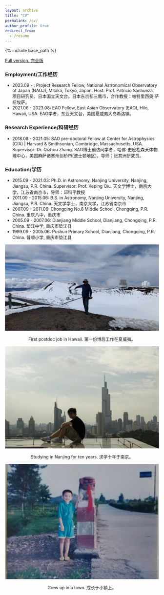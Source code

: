 ```yaml
---
layout: archive
title: "CV"
permalink: /cv/
author_profile: true
redirect_from:
  - /resume
---
```


{% include base_path %}

[Full version. 完全版](/files/Liu_Junhao_CV.pdf)

### Employment/工作经历
* 2023.09 - : Project Research Fellow, National Astronomical Observatory of Japan (NAOJ), Mitaka, Tokyo, Japan. Host: Prof. Patricio Sanhueza. 项目研究员，日本国立天文台，日本东京都三鹰市，合作教授：帕特里西奥·萨纽埃萨。
* 2021.06 - 2023.08: EAO Fellow, East Asian Observatory (EAO), Hilo, Hawaii, USA. EAO学者，东亚天文台，美国夏威夷大岛希洛镇。

### Research Experience/科研经历
* 2018.08 - 2021.05: SAO pre-doctoral Fellow at Center for Astrophysics (CfA) \| Harvard & Smithsonian, Cambridge, Massachusetts, USA. Supervisor: Dr. Qizhou Zhang. SAO博士前访问学者，哈佛-史密松森天体物理中心，美国麻萨诸塞州剑桥市(波士顿地区)，导师：张其洲研究员。

### Education/学历
* 2015.09 - 2021.03: Ph.D. in Astronomy, Nanjing University, Nanjing, Jiangsu, P.R. China. Supervisor: Prof. Keping Qiu. 天文学博士，南京大学，江苏省南京市，导师：邱科平教授
* 2011.09 - 2015.06: B.S. in Astronomy, Nanjing University, Nanjing, Jiangsu, P.R. China. 天文学学士，南京大学，江苏省南京市
* 2007.09 - 2011.06: Chongqing No.8 Middle School, Chongqing, P.R. China. 重庆八中，重庆市
* 2005.09 - 2007.06: Dianjiang Middle School, Dianjiang, Chongqing, P.R. China. 垫江中学, 重庆市垫江县
* 1999.09 - 2005.06: Pushun Primary School, Dianjiang, Chongqing, P.R. China. 普顺小学, 重庆市垫江县

<p align="center">
  <img src="/images/junhao_hawaii.jpg?raw=true" alt="Photo" style="width: 800px;"/> 
</p>
<p style="text-align: center;">
First postdoc job in Hawaii. 第一份博后工作在夏威夷。
</p>

<p align="center">
  <img src="/images/junhao_nanjing.jpg?raw=true" alt="Photo" style="width: 800px;"/> 
</p>
<p style="text-align: center;">
Studying in Nanjing for ten years. 求学十年于南京。
</p>

<p align="center">
  <img src="/images/junhao_cq2.jpeg?raw=true" alt="Photo" style="width: 600px;"/> 
</p>
<p style="text-align: center;">
<p style="text-align: center;">
Grew up in a town. 成长于小镇上。
</p>
